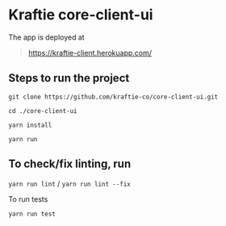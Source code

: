# Kraftie core-client-ui

The app is deployed at

> https://kraftie-client.herokuapp.com/

## Steps to run the project

`git clone https://github.com/kraftie-co/core-client-ui.git`

`cd ./core-client-ui`

`yarn install`

`yarn run`

## To check/fix linting, run

`yarn run lint` / `yarn run lint --fix`

To run tests

`yarn run test`
